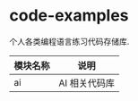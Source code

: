 # code-examples
个人各类编程语言练习代码存储库.

| 模块名称 | 说明          |
| -------- | ------------- |
| ai       | AI 相关代码库 |

